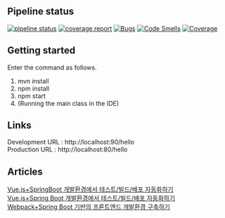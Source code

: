 ## Pipeline status

[![pipeline status](https://gitlab.com/alvin.h/vuejs-springboot-starter/badges/develop/pipeline.svg)](https://gitlab.com/alvin.h/vuejs-springboot-starter/commits/develop)
[![coverage report](https://gitlab.com/alvin.h/vuejs-springboot-starter/badges/develop/coverage.svg)](https://gitlab.com/alvin.h/vuejs-springboot-starter/commits/develop)
[![Bugs](https://sonarcloud.io/api/project_badges/measure?project=vuejs-springboot-starter&metric=bugs)](https://sonarcloud.io/dashboard?id=vuejs-springboot-starter)
[![Code Smells](https://sonarcloud.io/api/project_badges/measure?project=vuejs-springboot-starter&metric=code_smells)](https://sonarcloud.io/dashboard?id=vuejs-springboot-starter)
[![Coverage](https://sonarcloud.io/api/project_badges/measure?project=vuejs-springboot-starter&metric=coverage)](https://sonarcloud.io/dashboard?id=vuejs-springboot-starter)

## Getting started

Enter the command as follows.

 1. mvn install
 2. npm install
 3. npm start
 4. (Running the main class in the IDE)


## Links 

Development URL : http://localhost:90/hello<br/>
Production URL : http://localhost:80/hello


## Articles

[Vue.js+SpringBoot 개발환경에서 테스트/빌드/배포 자동화하기](https://medium.com/@alvin.h/vue-js-%EC%8A%A4%ED%94%84%EB%A7%81%EB%B6%80%ED%8A%B8-%EA%B0%9C%EB%B0%9C%ED%99%98%EA%B2%BD%EC%97%90%EC%84%9C-%ED%85%8C%EC%8A%A4%ED%8A%B8-%EB%B9%8C%EB%93%9C-%EB%B0%B0%ED%8F%AC-%EC%9E%90%EB%8F%99%ED%99%94%ED%95%98%EA%B8%B0-e6588127c6dd)
<br/>
[Vue.js+Spring Boot 개발환경에서 테스트/빌드/배포 자동화하기](https://medium.com/@alvin.h/vue-js-%EC%8A%A4%ED%94%84%EB%A7%81%EB%B6%80%ED%8A%B8-%EA%B0%9C%EB%B0%9C%ED%99%98%EA%B2%BD%EC%97%90%EC%84%9C-%ED%85%8C%EC%8A%A4%ED%8A%B8-%EB%B9%8C%EB%93%9C-%EB%B0%B0%ED%8F%AC-%EC%9E%90%EB%8F%99%ED%99%94%ED%95%98%EA%B8%B0-e6588127c6dd)<br/> 
[Webpack+Spring Boot 기반의 프론트엔드 개발환경 구축하기](https://medium.com/@alvin.h/%EC%9B%B9%ED%8C%A9-%EC%8A%A4%ED%94%84%EB%A7%81%EB%B6%80%ED%8A%B8-%EA%B8%B0%EB%B0%98%EC%9D%98-%ED%94%84%EB%A1%A0%ED%8A%B8%EC%97%94%EB%93%9C-%EA%B0%9C%EB%B0%9C-%ED%99%98%EA%B2%BD-%EA%B5%AC%EC%B6%95%ED%95%98%EA%B8%B0-87cd758e1eae)
